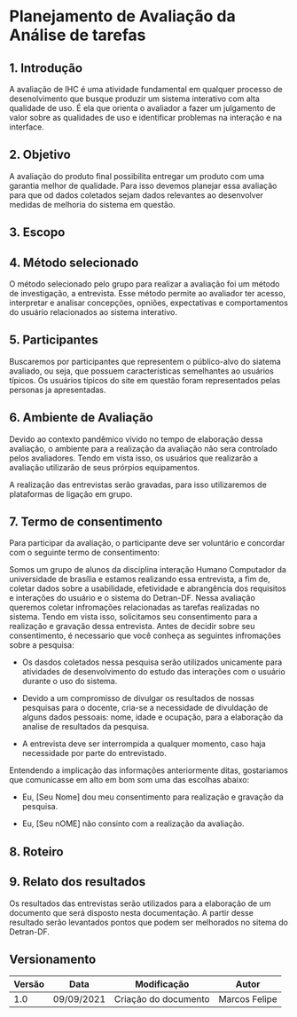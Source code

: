 # Planejamento de Avaliação da Análise de tarefas
## 1. Introdução

<p>
    A avaliação de IHC é uma atividade fundamental em qualquer processo de desenolvimento que busque produzir um sistema interativo com alta qualidade de uso. É ela que orienta o avaliador a fazer um julgamento de valor sobre as qualidades de uso e identificar problemas na interação e na interface.
</p>

## 2. Objetivo

<p>
    A avaliação do produto final possibilita entregar um produto com uma garantia melhor de qualidade. Para isso devemos planejar essa avaliação para que od dados coletados sejam dados relevantes ao desenvolver medidas de melhoria do sistema em questão.
</p>

## 3. Escopo

<p>
    
</p>

## 4. Método selecionado

<p>
    O método selecionado pelo grupo para realizar a avaliação foi um método de investigação, a entrevista. Esse método permite ao avaliador ter acesso, interpretar e analisar concepções, opniões, expectativas e comportamentos do usuário relacionados ao sistema interativo. 
</p>

## 5. Participantes
<p> 
    Buscaremos por participantes que representem o público-alvo do siatema avaliado, ou seja, que possuem características semelhantes ao usuários típicos. Os usuários típicos do site em questão foram representados pelas personas ja apresentadas.
</p>

## 6. Ambiente de Avaliação
<p>
    Devido ao contexto pandêmico vivido no tempo de elaboração dessa avaliação, o ambiente para a realização da avaliação não sera controlado pelos avaliadores. Tendo em vista isso, os usuários que realizarão a avaliação utilizarão de seus prórpios equipamentos.
</p>
<p>
    A realização das entrevistas serão gravadas, para isso utilizaremos de plataformas de ligação em grupo.
</p>

## 7. Termo de consentimento

<p>
    Para participar da avaliação, o participante deve ser voluntário e concordar com o seguinte termo de consentimento:
</p>

<p>
    Somos um grupo de alunos da disciplina interação Humano Computador da universidade de brasília e estamos realizando essa entrevista, a fim de, coletar dados sobre a usabilidade, efetividade e abrangência dos requisitos e interações do usuário e o sistema do Detran-DF. Nessa avaliação queremos coletar infromações relacionadas as tarefas realizadas no sistema. Tendo em vista isso, solicitamos seu consentimento para a realização e gravação dessa entrevista. Antes de decidir sobre seu consentimento, é necessario que você conheça as seguintes infromações sobre a pesquisa:
</p>

- Os dasdos coletados nessa pesquisa serão utilizados unicamente para atividades de desenvolvimento do estudo das interações com o usuário durante o uso do sistema.

- Devido a um compromisso de divulgar os resultados de nossas pesquisas para o docente, cria-se a necessidade de divuldação de alguns dados pessoais: nome, idade e ocupação, para a elaboração da analise de resultados da pesquisa.

- A entrevista deve ser interrompida a qualquer momento, caso haja necessidade por parte do entrevistado.

Entendendo a implicação das informações anteriormente ditas, gostariamos que comunicasse em alto em bom som uma das escolhas abaixo:

- Eu, [Seu Nome] dou meu consentimento para realização e gravação da pesquisa.

- Eu, [Seu nOME] não consinto com a realização da avaliação.

## 8. Roteiro

## 9. Relato dos resultados

<p>
    Os resultados das entrevistas serão utilizados para a elaboração de um documento que será disposto nesta documentação. A partir desse resultado serão levantados pontos que podem ser melhorados no sitema do Detran-DF.
</p>

## Versionamento

| Versão | Data | Modificação| Autor |
|--|--|--|--|
| 1.0 | 09/09/2021 | Criação do documento | Marcos Felipe |
